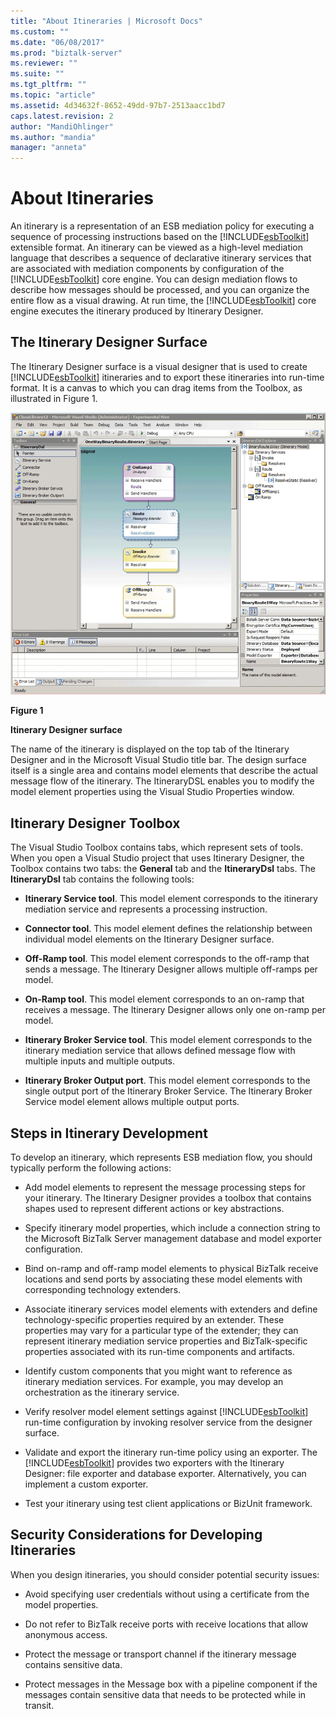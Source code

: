 ```yaml
---
title: "About Itineraries | Microsoft Docs"
ms.custom: ""
ms.date: "06/08/2017"
ms.prod: "biztalk-server"
ms.reviewer: ""
ms.suite: ""
ms.tgt_pltfrm: ""
ms.topic: "article"
ms.assetid: 4d34632f-8652-49dd-97b7-2513aacc1bd7
caps.latest.revision: 2
author: "MandiOhlinger"
ms.author: "mandia"
manager: "anneta"
---
```

# About Itineraries
An itinerary is a representation of an ESB mediation policy for executing a sequence of processing instructions based on the [!INCLUDE[esbToolkit](../includes/esbtoolkit-md.md)] extensible format. An itinerary can be viewed as a high-level mediation language that describes a sequence of declarative itinerary services that are associated with mediation components by configuration of the [!INCLUDE[esbToolkit](../includes/esbtoolkit-md.md)] core engine. You can design mediation flows to describe how messages should be processed, and you can organize the entire flow as a visual drawing. At run time, the [!INCLUDE[esbToolkit](../includes/esbtoolkit-md.md)] core engine executes the itinerary produced by Itinerary Designer.  
  
## The Itinerary Designer Surface  
 The Itinerary Designer surface is a visual designer that is used to create [!INCLUDE[esbToolkit](../includes/esbtoolkit-md.md)] itineraries and to export these itineraries into run-time format. It is a canvas to which you can drag items from the Toolbox, as illustrated in Figure 1.  
  
 ![Itinerary Designer](../esb-toolkit/media/ch5-itinerarydesigner.gif "Ch5-ItineraryDesigner")  
  
 **Figure 1**  
  
 **Itinerary Designer surface**  
  
 The name of the itinerary is displayed on the top tab of the Itinerary Designer and in the Microsoft Visual Studio title bar. The design surface itself is a single area and contains model elements that describe the actual message flow of the itinerary. The ItineraryDSL enables you to modify the model element properties using the Visual Studio Properties window.  
  
## Itinerary Designer Toolbox  
 The Visual Studio Toolbox contains tabs, which represent sets of tools. When you open a Visual Studio project that uses Itinerary Designer, the Toolbox contains two tabs: the **General** tab and the **ItineraryDsl** tabs. The **ItineraryDsl** tab contains the following tools:  
  
-   **Itinerary Service tool**. This model element corresponds to the itinerary mediation service and represents a processing instruction.  
  
-   **Connector tool**. This model element defines the relationship between individual model elements on the Itinerary Designer surface.  
  
-   **Off-Ramp tool**. This model element corresponds to the off-ramp that sends a message. The Itinerary Designer allows multiple off-ramps per model.  
  
-   **On-Ramp tool**. This model element corresponds to an on-ramp that receives a message. The Itinerary Designer allows only one on-ramp per model.  
  
-   **Itinerary Broker Service tool**. This model element corresponds to the itinerary mediation service that allows defined message flow with multiple inputs and multiple outputs.  
  
-   **Itinerary Broker Output port**. This model element corresponds to the single output port of the Itinerary Broker Service. The Itinerary Broker Service model element allows multiple output ports.  
  
## Steps in Itinerary Development  
 To develop an itinerary, which represents ESB mediation flow, you should typically perform the following actions:  
  
-   Add model elements to represent the message processing steps for your itinerary. The Itinerary Designer provides a toolbox that contains shapes used to represent different actions or key abstractions.  
  
-   Specify itinerary model properties, which include a connection string to the Microsoft BizTalk Server management database and model exporter configuration.  
  
-   Bind on-ramp and off-ramp model elements to physical BizTalk receive locations and send ports by associating these model elements with corresponding technology extenders.  
  
-   Associate itinerary services model elements with extenders and define technology-specific properties required by an extender. These properties may vary for a particular type of the extender; they can represent itinerary mediation service properties and BizTalk-specific properties associated with its run-time components and artifacts.  
  
-   Identify custom components that you might want to reference as itinerary mediation services. For example, you may develop an orchestration as the itinerary service.  
  
-   Verify resolver model element settings against [!INCLUDE[esbToolkit](../includes/esbtoolkit-md.md)] run-time configuration by invoking resolver service from the designer surface.  
  
-   Validate and export the itinerary run-time policy using an exporter. The [!INCLUDE[esbToolkit](../includes/esbtoolkit-md.md)] provides two exporters with the Itinerary Designer: file exporter and database exporter. Alternatively, you can implement a custom exporter.  
  
-   Test your itinerary using test client applications or BizUnit framework.  
  
## Security Considerations for Developing Itineraries  
 When you design itineraries, you should consider potential security issues:  
  
-   Avoid specifying user credentials without using a certificate from the model properties.  
  
-   Do not refer to BizTalk receive ports with receive locations that allow anonymous access.  
  
-   Protect the message or transport channel if the itinerary message contains sensitive data.  
  
-   Protect messages in the Message box with a pipeline component if the messages contain sensitive data that needs to be protected while in transit.